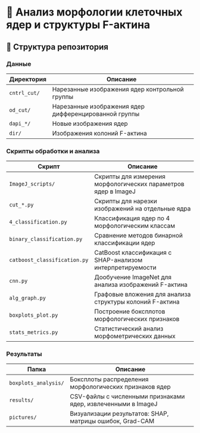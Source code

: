 # 🧬 Анализ морфологии клеточных ядер и структуры F-актина

## 📂 Структура репозитория

### Данные
| **Директория** | **Описание** |
|----------------|--------------|
| `cntrl_cut/`   | Нарезанные изображения ядер контрольной группы |
| `od_cut/`   | Нарезанные изображения ядер дифференцированной группы |
| `dapi_*/`   | Новые изображения ядер |
| `dir/`   | Изображения колоний F-актина |


### Скрипты обработки и анализа
| **Скрипт** | **Описание** |
|----------------|--------------|
| `ImageJ_scripts/`   | Скрипты для измерения морфологических параметров ядер в ImageJ |
| `cut_*.py`   | Скрипты для нарезки изображений на отдельные ядра |
| `4_classification.py`   | Классификация ядер по 4 морфологическим классам |
| `binary_classification.py`   | Сравнение методов бинарной классификации ядер |
| `catboost_classification.py`   | CatBoost классификация с SHAP-анализом интерпретируемости |
| `cnn.py`   | Дообучение ImageNet для анализа изображений F-актина |
| `alg_graph.py`   | Графовые вложения для анализа структуры колоний F-актина |
| `boxplots_plot.py`   | Построение боксплотов морфологических признаков |
| `stats_metrics.py`   | Статистический анализ морфометрических данных |


### Результаты
| **Папка** | **Описание** |
|----------------|--------------|
| `boxplots_analysis/`   | Боксплоты распределения морфологических признаков ядер |
| `results/`   | CSV-файлы с численными признаками ядер, извлеченными в ImageJ |
| `pictures/`   | Визуализации результатов: SHAP, матрицы ошибок, Grad-CAM |

